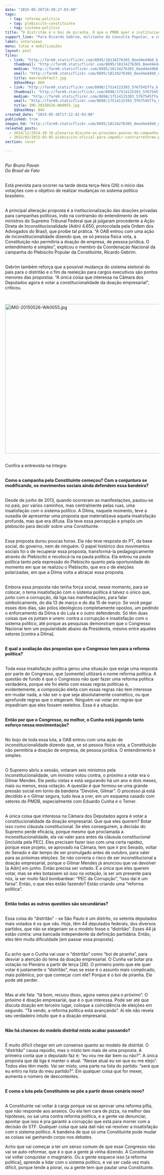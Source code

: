 ```yaml
---
date: "2015-05-26T16:30:27-03:00"
tags:
  - tag: reforma-política
  - tag: plebiscito-constituinte
  - tag: sistema-político
title: “O distritão é o boi de piranha. O que o PMDB quer é institucionalizar o financiamento privado de campanha”
support_line: "Para Ricardo Gebrim, militante da Consulta Popular, a contra reforma proposta pelo Congresso é um retrocesso para  país."
label: interviews
menu: lutas e mobilizações
layout: post
files:
  - link: "http://farm9.staticflickr.com/8895/18134276365_0eed4ed4b0_b.jpg"
    thumbnail: "http://farm9.staticflickr.com/8895/18134276365_0eed4ed4b0_t.jpg"
    medium: "http://farm9.staticflickr.com/8895/18134276365_0eed4ed4b0_z.jpg"
    small: "http://farm9.staticflickr.com/8895/18134276365_0eed4ed4b0_n.jpg"
    title: maxresdefault.jpg
    $$hashKey: 069
  - link: "http://farm9.staticflickr.com/8898/17514115393_5f67545ffa_b.jpg"
    thumbnail: "http://farm9.staticflickr.com/8898/17514115393_5f67545ffa_t.jpg"
    medium: "http://farm9.staticflickr.com/8898/17514115393_5f67545ffa_z.jpg"
    small: "http://farm9.staticflickr.com/8898/17514115393_5f67545ffa_n.jpg"
    title: IMG-20150526-WA0055.jpg
    $$hashKey: 04U
created_date: "2015-05-26T17:22:42-03:00"
published: true
images_hd: "http://farm9.staticflickr.com/8895/18134276365_0eed4ed4b0_n.jpg"
releated_posts:
  - 2014/11/2014-10-16-plenaria-discute-os-proximos-passos-da-campanha-pela-constituinte.md
  - 2015/02/2015-02-05-plebiscito-oficial-para-impedir-contrarreforma-politica.md
section: cover

---
```

<p><br />
<em>Por Bruno Pavan<br />
Do Brasil de Fato</em></p>

<p><br />
Est&aacute; prevista para ocorrer na tarde desta ter&ccedil;a-feira (26) o in&iacute;cio das vota&ccedil;&otilde;es com o objetivo de realizar mudan&ccedil;as no sistema pol&iacute;tico brasileiro.</p>

<p><br />
A principal altera&ccedil;&atilde;o proposta &eacute; a institucionaliza&ccedil;&atilde;o das doa&ccedil;&otilde;es privadas para campanhas pol&iacute;ticas, indo na contram&atilde;o do entendimento de seis ministros do Supremo Tribunal Federal que j&aacute; julgaram procedente a A&ccedil;&atilde;o Direta de Inconstitucionalidade (Adin) 4.650, protocolada pela Ordem dos Advogados do Brasil, que pro&iacute;be tal pr&aacute;tica. &ldquo;A OAB entrou com uma a&ccedil;&atilde;o de inconstitucionalidade dizendo que, se s&oacute; pessoa f&iacute;sica vota, a Constitui&ccedil;&atilde;o n&atilde;o permitiria a doa&ccedil;&atilde;o de empresa, de pessoa jur&iacute;dica. O entendimento &eacute; simples&rdquo;, explicou o membro da Coordena&ccedil;&atilde;o Nacional da campanha do Plebiscito Popular da Constituinte, Ricardo Gebrim.</p>

<p><br />
Gebrim tamb&eacute;m refor&ccedil;a que a poss&iacute;vel mudan&ccedil;a do sistema eleitoral do pa&iacute;s para o distrit&atilde;o e o fim da reelei&ccedil;&atilde;o para cargos executivos s&atilde;o pontos menores das propostsa. &ldquo;A &uacute;nica coisa que interessa na C&acirc;mara dos Deputados agora &eacute; votar a constitucionalidade da doa&ccedil;&atilde;o empresarial&rdquo;, criticou.</p>

<p>&nbsp;</p>

<p><img alt="IMG-20150526-WA0055.jpg" height="487" src="http://farm9.staticflickr.com/8898/17514115393_5f67545ffa_b.jpg" width="700" /></p>

<p><br />
Confira a entrevista na &iacute;ntegra:</p>

<p><br />
<strong>Como a campanha pela Constituinte come&ccedil;ou? Com a conjuntura se modificando, os movimentos sociais ainda defendem essa bandeira?</strong></p>

<p><br />
Desde de junho de 2013, quando ocorreram as manifesta&ccedil;&otilde;es, pautou-se no pa&iacute;s, por v&aacute;rios caminhos, mas centralmente pelas ruas, uma insatisfa&ccedil;&atilde;o com o sistema pol&iacute;tico. A Dilma, naquele momento, teve a ousadia de apresentar uma proposta que materializava aquela insatisfa&ccedil;&atilde;o profunda, mas que era difusa. Ela teve essa percep&ccedil;&atilde;o e prop&ocirc;s um plebiscito para decidir sobre uma Constituinte.</p>

<p><br />
Essa proposta durou poucas horas. Ela n&atilde;o teve resposta do PT, da base social, do governo, nem de ningu&eacute;m. O papel hist&oacute;rico dos movimentos sociais foi o de recuperar essa proposta, transform&aacute;-la pedagogicamente atrav&eacute;s do Plebiscito e recoloc&aacute;-la na pauta pol&iacute;tica. Ela entrou na pauta pol&iacute;tica tanto pela express&atilde;o do Plebiscito quanto pela oportunidade do momento em que se realizou o Plebiscito, que era o de elei&ccedil;&otilde;es polarizadas, em que a Dilma volta a abra&ccedil;ar essa proposta.</p>

<p><br />
Embora essa proposta n&atilde;o tenha for&ccedil;a social, nesse momento, para se colocar, o tema insatisfa&ccedil;&atilde;o com o sistema pol&iacute;tica &eacute; talvez o &uacute;nico que, junto com a corrup&ccedil;&atilde;o, d&aacute; liga nas manifesta&ccedil;&otilde;es, para falar simbolicamente, do dia 13 de mar&ccedil;o e do dia 15 de mar&ccedil;o. Se voc&ecirc; pegar esses dois dias, s&atilde;o p&oacute;los ideol&oacute;gicos completamente opostos, um pedindo o enforcamento da Dilma e do Lula e o outro defendendo. S&oacute; t&ecirc;m duas coisas que os juntam e unem: contra a corrup&ccedil;&atilde;o e insatisfa&ccedil;&atilde;o com o sistema pol&iacute;tico, at&eacute; porque as pesquisas demonstram que o Congresso Nacional tem um popularidade abaixo da Presidenta, mesmo entre aqueles setores [contra a Dilma].</p>

<p><br />
<strong>E qual a avalia&ccedil;&atilde;o das propostas que o Congresso tem para a reforma pol&iacute;tica?</strong></p>

<p><br />
Toda essa insatisfa&ccedil;&atilde;o pol&iacute;tica gerou uma situa&ccedil;&atilde;o que exige uma resposta por parte do Congresso, que [somente] utilizar&aacute; o nome reforma pol&iacute;tica. A quest&atilde;o de fundo &eacute; que o Congresso n&atilde;o quer fazer uma reforma pol&iacute;tica verdadeira, porque ele foi eleito com essas regras pol&iacute;ticas e, evidentemente, a composi&ccedil;&atilde;o eleita com essas regras n&atilde;o tem interesse em mudar nada, a n&atilde;o ser o que seja absolutamente cosm&eacute;tico, ou que aprofunde regras que o elegeram. Ningu&eacute;m vai votar em regras que impediriam que eles fossem reeleitos. Essa &eacute; a situa&ccedil;&atilde;o.</p>

<p><br />
<strong>Ent&atilde;o por que o Congresso, ou melhor, o Cunha est&aacute; jogando tanto esfor&ccedil;o nessa movimenta&ccedil;&atilde;o?</strong></p>

<p><br />
No bojo de toda essa luta, a OAB entrou com uma a&ccedil;&atilde;o de inconstitucionalidade dizendo que, se s&oacute; pessoa f&iacute;sica vota, a Constitui&ccedil;&atilde;o n&atilde;o permitiria a doa&ccedil;&atilde;o de empresa, de pessoa jur&iacute;dica. O entendimento &eacute; simples.</p>

<p><br />
O Supremo abriu a sess&atilde;o, votaram seis ministros pela inconstitucionalidade, um ministro votou contra, o pr&oacute;ximo a votar era o Gilmar Mendes. Ele pediu vistas e est&aacute; segurando h&aacute; um ano e dois meses, mais ou menos, essa vota&ccedil;&atilde;o. A quest&atilde;o &eacute; que formou-se uma grande press&atilde;o social em torno da bandeira &ldquo;Devolve, Gilmar&rdquo;. O processo j&aacute; est&aacute; decidido e o Gilmar segura, tudo leva a crer, em um esquema casado com setores do PMDB, especialmente com Eduardo Cunha e o Temer.</p>

<p><br />
A &uacute;nica coisa que interessa na C&acirc;mara dos Deputados agora &eacute; votar a constitucionalidade da doa&ccedil;&atilde;o empresarial. Que que eles querem? Botar isso como cl&aacute;usula constitucional. Se eles conseguirem, a decis&atilde;o do Supremo perde efic&aacute;cia, porque mesmo que proclamada a inconstitucionalidade, ela vai valer para antes da cl&aacute;usula constitucional [inclu&iacute;da pela PEC]. Eles precisam fazer isso com uma certa rapidez, porque esse projeto, se aprovado na C&acirc;mara, tem que ir pro Senado, voltar do Senado e dar tempo de ser promulgado antes de outubro, para valer para as pr&oacute;ximas elei&ccedil;&otilde;es. Se n&atilde;o correria o risco de ser inconstitucional a doa&ccedil;&atilde;o empresarial, porque o Gilmar Mendes j&aacute; anunciou que vai devolver [a Adin] em junho. Ent&atilde;o precisa ser votado. &Eacute; a &uacute;nica que eles querem votar, mas se eles botassem s&oacute; isso na vota&ccedil;&atilde;o, ia ser um presente para n&oacute;s, ia ser muito f&aacute;cil bombardear: &ldquo;PEC da Corrup&ccedil;&atilde;o&rdquo;, &ldquo;isso da&iacute; &eacute; um farsa&rdquo;. Ent&atilde;o, o que eles est&atilde;o fazendo? Est&atilde;o criando uma &ldquo;reforma pol&iacute;tica&rdquo;.</p>

<p><br />
<strong>Ent&atilde;o todas as outras quest&otilde;es s&atilde;o secund&aacute;rias?</strong></p>

<p><br />
Essa coisa do &ldquo;distrit&atilde;o&rdquo; - se S&atilde;o Paulo &eacute; um distrito, os setenta deputados mais votados &eacute; os que v&atilde;o. Hoje, t&ecirc;m 44 deputados federais, dos diversos partidos, que n&atilde;o se elegeriam se o modelo fosse o &ldquo;distrit&atilde;o&rdquo;. Esses 44 j&aacute; est&atilde;o contra: uma bancada independente da defini&ccedil;&atilde;o partid&aacute;ria. Ent&atilde;o, eles t&ecirc;m muita dificuldade [em passar essa proposta].</p>

<p><br />
Eu acho que o Cunha vai usar o &ldquo;distrit&atilde;o&rdquo; como &ldquo;boi de piranha&rdquo;, para desviar a aten&ccedil;&atilde;o do tema da doa&ccedil;&atilde;o empresarial. O Cunha vai botar pra vota&ccedil;&atilde;o no Plen&aacute;rio a partir de ter&ccedil;a [26]. O primeiro ponto que ele quer votar &eacute; justamente o &ldquo;distrit&atilde;o&rdquo;, mas se esse &eacute; o assunto mais complicado, mais pol&ecirc;mico, por que come&ccedil;ar com ele? Porque &eacute; o boi de piranha. Ele pode at&eacute; perder.</p>

<p><br />
Mas a&iacute; ele fala: &ldquo;t&aacute; bom, recuou disso, agora vamos para o pr&oacute;ximo&rdquo;. O pr&oacute;ximo &eacute; doa&ccedil;&atilde;o empresarial, que &eacute; o que interessa. Pode ser at&eacute; que discuta doa&ccedil;&atilde;o em terceiro lugar, coloque a coincid&ecirc;ncia de elei&ccedil;&otilde;es em segundo. &ldquo;T&aacute; vendo, a reforma pol&iacute;tica est&aacute; avan&ccedil;ando&rdquo;. A&iacute; ele n&atilde;o revela seu verdadeiro intuito que &eacute; a doa&ccedil;&atilde;o empresarial.</p>

<p><br />
<strong>N&atilde;o h&aacute; chances do modelo distrital misto acabar passando?</strong></p>

<p><br />
&Eacute; muito dif&iacute;cil chegar em um consenso quanto ao modelo de distrital. O &ldquo;distrit&atilde;o&rdquo; causa rep&uacute;dio, mas o misto tem mais de uma proposta. A primeira conta que o deputado faz &eacute;: &ldquo;eu vou me dar bem ou n&atilde;o?&rdquo;. A &uacute;nica proposta que d&aacute; liga &eacute; manter o atual. &ldquo;Nesse atual eu sei que eu me elejo&rdquo;. Todos eles t&ecirc;m medo. Vai ser misto, uma parte na lista do partido: &ldquo;ser&aacute; que eu entro na lista do meu partido?&rdquo;. Em qualquer coisa que for mexer, aumenta o n&uacute;mero de descontentes.</p>

<p><br />
<strong>E como a luta pela Constituinte se p&otilde;e a partir desse cen&aacute;rio novo?</strong></p>

<p><br />
A Constituinte vai voltar &agrave; carga porque vai se aprovar uma reforma p&iacute;fia, que n&atilde;o responde aos anseios. Ou ela tem cara de pizza, na melhor das hip&oacute;teses, ou sai uma contra reforma pol&iacute;tica, e a gente vai denunciar, apontar que isso &eacute; pra garantir a corrup&ccedil;&atilde;o que est&aacute; para morrer com a decis&atilde;o do STF. Qualquer coisa que sa&iacute;a dali n&atilde;o vai resolver a insatisfa&ccedil;&atilde;o com o sistema pol&iacute;tico. A bandeira de que s&oacute; uma Constituinte pode mudar as coisas vai ganhando corpo nos debates.</p>

<p>Acho que vai come&ccedil;ar a ter um senso comum de que esse Congresso n&atilde;o vai se auto-reformar, que &eacute; o que a gente j&aacute; vinha dizendo. A Constituinte vai voltar conquistar o imagin&aacute;rio. Ou a gente esquece isso [a reforma pol&iacute;tica], aprende a lidar com o sistema pol&iacute;tico, e vai ser cada vez mais dif&iacute;cil, porque tende a piorar, ou a gente tem que pautar uma Constituinte.</p>

<p>&nbsp;</p>

<p>&nbsp;</p>
